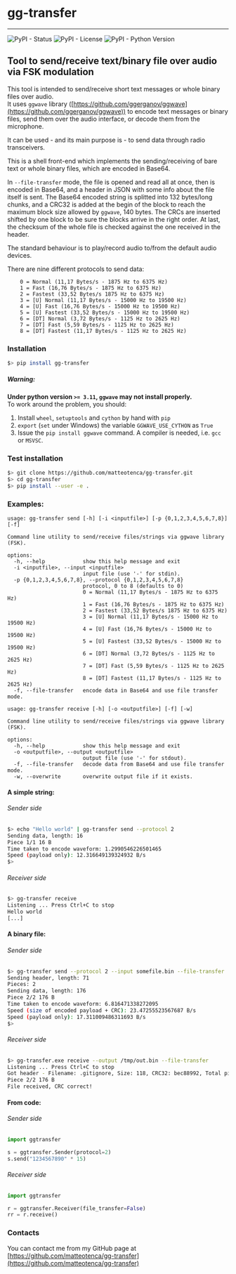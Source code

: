 # gg-transfer
---
![PyPI - Status](https://img.shields.io/pypi/status/gg-transfer)
![PyPI - License](https://img.shields.io/pypi/l/gg-transfer?color=blue)
![PyPI - Python Version](https://img.shields.io/pypi/pyversions/gg-transfer)


## Tool to send/receive text/binary file over audio via FSK modulation

This tool is intended to send/receive short text messages or whole binary files over audio.  
It uses `ggwave` library ([https://github.com/ggerganov/ggwave](https://github.com/ggerganov/ggwave)) to encode text messages or binary files, send
them over the audio interface, or decode them from the microphone.

It can be used - and its main purpose is - to send data through radio transceivers.  

This is a shell front-end which implements the sending/receiving of bare text or whole binary files, which are encoded in Base64.

In `--file-transfer` mode, the file is opened and read all at once, then is encoded in Base64, and a header in JSON
with some info about the file itself is sent. The Base64 encoded string is splitted into 132 bytes/long chunks, and a 
CRC32 is added at the begin of the block to reach the maximum block size allowed by `ggwave`, 140 bytes.
The CRCs are inserted shifted by one block to be sure the blocks arrive in the right order. At last, the checksum of the whole file
is checked against the one received in the header.

The standard behaviour is to play/record audio to/from the default audio devices.  

There are nine different protocols to send data:
```
    0 = Normal (11,17 Bytes/s - 1875 Hz to 6375 Hz)
    1 = Fast (16,76 Bytes/s - 1875 Hz to 6375 Hz)
    2 = Fastest (33,52 Bytes/s 1875 Hz to 6375 Hz)
    3 = [U] Normal (11,17 Bytes/s - 15000 Hz to 19500 Hz)
    4 = [U] Fast (16,76 Bytes/s - 15000 Hz to 19500 Hz)
    5 = [U] Fastest (33,52 Bytes/s - 15000 Hz to 19500 Hz)
    6 = [DT] Normal (3,72 Bytes/s - 1125 Hz to 2625 Hz)
    7 = [DT] Fast (5,59 Bytes/s - 1125 Hz to 2625 Hz)
    8 = [DT] Fastest (11,17 Bytes/s - 1125 Hz to 2625 Hz)
```

### Installation

```bash
$> pip install gg-transfer
```

##### Warning:
**Under python version `>= 3.11`, `ggwave` may not install properly.**  
To work around the problem, you should:
1. Install `wheel`, `setuptools` and `cython` by hand with `pip`
2. `export` (`set` under Windows) the variable `GGWAVE_USE_CYTHON` as `True`
3. Issue the `pip install ggwave` command. A compiler is needed, i.e. `gcc` or `MSVSC`.


### Test installation

```bash
$> git clone https://github.com/matteotenca/gg-transfer.git
$> cd gg-transfer
$> pip install --user -e .
```


### Examples:

```
usage: gg-transfer send [-h] [-i <inputfile>] [-p {0,1,2,3,4,5,6,7,8}] [-f]

Command line utility to send/receive files/strings via ggwave library (FSK).

options:
  -h, --help            show this help message and exit
  -i <inputfile>, --input <inputfile>
                        input file (use '-' for stdin).
  -p {0,1,2,3,4,5,6,7,8}, --protocol {0,1,2,3,4,5,6,7,8}
                        protocol, 0 to 8 (defaults to 0)
                        0 = Normal (11,17 Bytes/s - 1875 Hz to 6375 Hz)
                        1 = Fast (16,76 Bytes/s - 1875 Hz to 6375 Hz)
                        2 = Fastest (33,52 Bytes/s 1875 Hz to 6375 Hz)
                        3 = [U] Normal (11,17 Bytes/s - 15000 Hz to 19500 Hz)
                        4 = [U] Fast (16,76 Bytes/s - 15000 Hz to 19500 Hz)
                        5 = [U] Fastest (33,52 Bytes/s - 15000 Hz to 19500 Hz)
                        6 = [DT] Normal (3,72 Bytes/s - 1125 Hz to 2625 Hz)
                        7 = [DT] Fast (5,59 Bytes/s - 1125 Hz to 2625 Hz)
                        8 = [DT] Fastest (11,17 Bytes/s - 1125 Hz to 2625 Hz)
  -f, --file-transfer   encode data in Base64 and use file transfer mode.
```

```
usage: gg-transfer receive [-h] [-o <outputfile>] [-f] [-w]

Command line utility to send/receive files/strings via ggwave library (FSK).

options:
  -h, --help            show this help message and exit
  -o <outputfile>, --output <outputfile>
                        output file (use '-' for stdout).
  -f, --file-transfer   decode data from Base64 and use file transfer mode.
  -w, --overwrite       overwrite output file if it exists.
```
#### A simple string:

###### Sender side
```bash
$> echo "Hello world" | gg-transfer send --protocol 2
Sending data, length: 16
Piece 1/1 16 B
Time taken to encode waveform: 1.2990546226501465
Speed (payload only): 12.316649139324932 B/s
$>
```
###### Receiver side
```bash
$> gg-transfer receive
Listening ... Press Ctrl+C to stop
Hello world
[...]
```

#### A binary file:

###### Sender side
```bash
$> gg-transfer send --protocol 2 --input somefile.bin --file-transfer
Sending header, length: 71
Pieces: 2
Sending data, length: 176
Piece 2/2 176 B
Time taken to encode waveform: 6.816471338272095
Speed (size of encoded payload + CRC): 23.47255523567687 B/s
Speed (payload only): 17.311009486311693 B/s
$>
```
###### Receiver side
```bash
$> gg-transfer.exe receive --output /tmp/out.bin --file-transfer
Listening ... Press Ctrl+C to stop
Got header - Filename: .gitignore, Size: 118, CRC32: bec88992, Total pieces: 2
Piece 2/2 176 B
File received, CRC correct!
```

#### From code:

###### Sender side
```python
import ggtransfer

s = ggtransfer.Sender(protocol=2)
s.send("1234567890" * 15)
```

###### Receiver side
```python
import ggtransfer

r = ggtransfer.Receiver(file_transfer=False)
rr = r.receive()
```

### Contacts

You can contact me from my GitHub page at [https://github.com/matteotenca/gg-transfer](https://github.com/matteotenca/gg-transfer)

